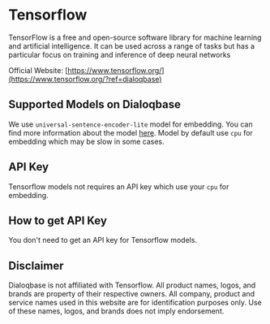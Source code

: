 # Tensorflow

TensorFlow is a free and open-source software library for machine learning and artificial intelligence. It can be used across a range of tasks but has a particular focus on training and inference of deep neural networks


Official Website: [https://www.tensorflow.org/](https://www.tensorflow.org/?ref=dialoqbase)


## Supported Models on Dialoqbase

We use `universal-sentence-encoder-lite` model for embedding. You can find more information about the model [here](https://tfhub.dev/tensorflow/tfjs-model/universal-sentence-encoder-lite/1/default/1). Model by default use `cpu` for embedding which may be slow in some cases.


## API Key

Tensorflow models not requires an API key which use your `cpu` for embedding.


## How to get API Key

You don't need to get an API key for Tensorflow models.


## Disclaimer

Dialoqbase is not affiliated with Tensorflow. All product names, logos, and brands are property of their respective owners. All company, product and service names used in this website are for identification purposes only. Use of these names, logos, and brands does not imply endorsement.